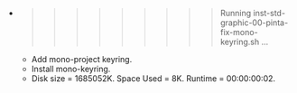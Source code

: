 * >>>>>>>>> Running inst-std-graphic-00-pinta-fix-mono-keyring.sh ...
  * Add mono-project keyring.
  * Install mono-keyring.
  * Disk size = 1685052K. Space Used = 8K. Runtime = 00:00:00:02.
